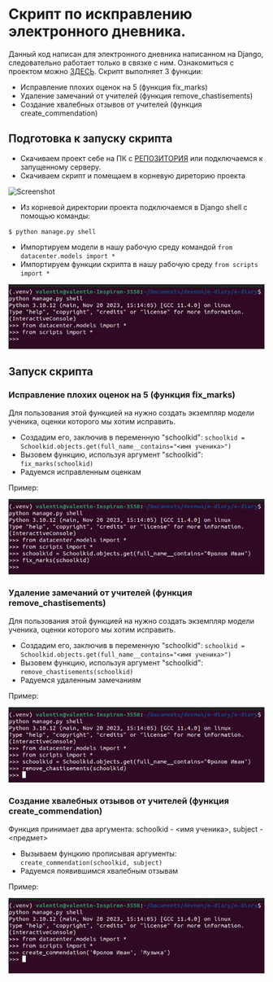 # Скрипт по искправлению электронного дневника.

Данный код написан для электронного дневника написанном на Django, следовательно работает только 
в связке с ним. Ознакомиться с проектом можно [ЗДЕСЬ](https://github.com/devmanorg/e-diary/tree/master). Скрипт выполняет 3 функции:

* Исправление плохих оценок на 5 (функция fix_marks)
* Удаление замечаний от учителей (функция remove_chastisements)
* Создание хвалебных отзывов от учителей (функция create_commendation)

## Подготовка к запуску скрипта

* Скачиваем проект себе на ПК с [РЕПОЗИТОРИЯ](https://github.com/devmanorg/e-diary/tree/master) или подключаемся к запущенному серверу.
* Скачиваем скрипт и помещаем в корневую диреторию проекта

![Screenshot]()

* Из корневой директории проекта подключаемся в Django shell с помощью команды:

```console
$ python manage.py shell
```

* Импортируем модели в нашу рабочую среду командой `from datacenter.models import *`
* Импортируем функции скрипта в нашу рабочую среду `from scripts import *`

![Screenshot](https://github.com/valhallajazzy/db-hack/blob/main/pic_for_readme/shell.png)

## Запуск скрипта

### Исправление плохих оценок на 5 (функция fix_marks)

Для пользования этой функцией на нужно создать экземпляр модели ученика, оценки которого мы хотим исправить.

* Создадим его, заключив в переменную "schoolkid":
  `schoolkid = Schoolkid.objects.get(full_name__contains="<имя ученика>")`
* Вызовем функцию, используя аргумент "schoolkid": `fix_marks(schoolkid)`
* Радуемся исправленным оценкам

Пример:

![Screenshot](https://github.com/valhallajazzy/db-hack/blob/main/pic_for_readme/fix_marks.png)

### Удаление замечаний от учителей (функция remove_chastisements)

Для пользования этой функцией на нужно создать экземпляр модели ученика, оценки которого мы хотим исправить.

* Создадим его, заключив в переменную "schoolkid":
  `schoolkid = Schoolkid.objects.get(full_name__contains="<имя ученика>")`
* Вызовем функцию, используя аргумент "schoolkid": `remove_chastisements(schoolkid)`
* Радуемся удаленным замечаниям

Пример:

![Screenshot](https://github.com/valhallajazzy/db-hack/blob/main/pic_for_readme/remove_chastisements.png)

### Создание хвалебных отзывов от учителей (функция create_commendation)

Функция принимает два аргумента: schoolkid - <имя ученика>, subject - <предмет>

* Вызываем фунцкию прописывая аргументы: `create_commendation(schoolkid, subject)`
* Радуемся появившимся хвалебным отзывам

Пример:

![Screenshot](https://github.com/valhallajazzy/db-hack/blob/main/pic_for_readme/create_commendation.png)


